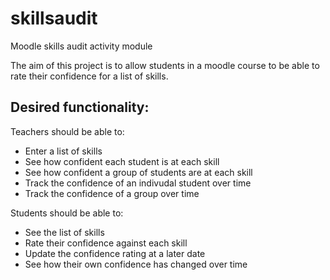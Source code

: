 # skillsaudit
Moodle skills audit activity module

The aim of this project is to allow students in a moodle course to be able to rate their confidence for a list of skills.

## Desired functionality:
Teachers should be able to:
- Enter a list of skills
- See how confident each student is at each skill
- See how confident a group of students are at each skill
- Track the confidence of an indivudal student over time
- Track the confidence of a group over time

Students should be able to:
- See the list of skills
- Rate their confidence against each skill
- Update the confidence rating at a later date
- See how their own confidence has changed over time
